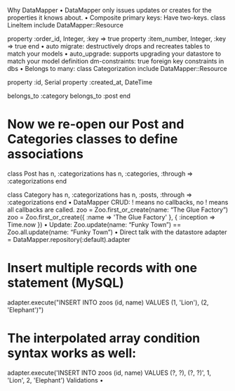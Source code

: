 Why DataMapper
•	DataMapper only issues updates or creates for the properties it knows about.
•	Composite primary keys: Have two-keys.
class LineItem
  include DataMapper::Resource

  property :order_id,    Integer, :key => true
  property :item_number, Integer, :key => true
end
•	auto migrate: destructively drops and recreates tables to match your models
•	auto_upgrade: supports upgrading your datastore to match your model definition
dm-constraints: true foreign key constraints in dbs
•	Belongs to many:
class Categorization
  include DataMapper::Resource

  property :id,         Serial
  property :created_at, DateTime

  belongs_to :category
  belongs_to :post
end

# Now we re-open our Post and Categories classes to define associations
class Post
  has n, :categorizations
  has n, :categories, :through => :categorizations
end

class Category
  has n, :categorizations
  has n, :posts,      :through => :categorizations
end
•	DataMapper CRUD: ! means no callbacks, no ! means all callbacks are called.
zoo = Zoo.first_or_create(name: “The Glue Factory”)
zoo = Zoo.first_or_create({ :name => 'The Glue Factory' }, { :inception => Time.now })
•	Update:
Zoo.update(name: “Funky Town”) == Zoo.all.update(name: “Funky Town”)
•	Direct talk with the datastore
adapter = DataMapper.repository(:default).adapter
# Insert multiple records with one statement (MySQL)
adapter.execute("INSERT INTO zoos (id, name) VALUES (1, 'Lion'), (2, 'Elephant')")
# The interpolated array condition syntax works as well:
adapter.execute('INSERT INTO zoos (id, name) VALUES (?, ?), (?, ?)', 1, 'Lion', 2, 'Elephant')
Validations
•	
